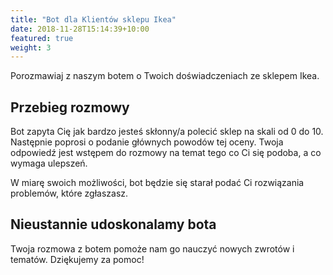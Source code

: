 ```yaml
---
title: "Bot dla Klientów sklepu Ikea"
date: 2018-11-28T15:14:39+10:00
featured: true
weight: 3
---
```


Porozmawiaj z naszym botem o Twoich doświadczeniach ze sklepem Ikea.

<div id="webchat"></div>
<script src="https://cdn.jsdelivr.net/npm/rasa-webchat@0.11.11/lib/index.min.js"></script>

<script>
const queryString = window.location.search;
console.log(queryString);
const urlParams = new URLSearchParams(queryString);
const product = urlParams.get('product')
console.log(product);

  WebChat.default.init({
    selector: "#webchat",
    initPayload: "/inform[\"store_location\":\"warszawa\"]",
    inputTextFieldHint: "Napisz coś",
    socketUrl: "https://test.qans.pl",
    socketPath: "/socket.io/",
    title: product,
    subtitle: "Twoje doświadczenia z tym sklepem",
    embedded: "true",
    params: {"storage": "session"} // can be set to "local"  or "session". details in storage section.
  })
</script>

## Przebieg rozmowy

Bot zapyta Cię jak bardzo jesteś skłonny/a polecić sklep na skali od 0 do 10. 
Następnie poprosi o podanie głównych powodów tej oceny. 
Twoja odpowiedź jest wstępem do rozmowy na temat tego co Ci się podoba, a co wymaga ulepszeń.

W miarę swoich możliwości, bot będzie się starał podać Ci rozwiązania problemów, które zgłaszasz.  
    
## Nieustannie udoskonalamy bota

Twoja rozmowa z botem pomoże nam go nauczyć nowych zwrotów i tematów.
Dziękujemy za pomoc!





 

